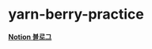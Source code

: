 # yarn-berry-practice

[**Notion 블로그**](https://minjman2659.notion.site/220215-yarn-berry-9a40e3a614b44de098e0ec8ad79b3c77)
